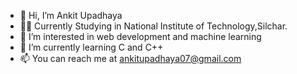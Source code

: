 - 👋 Hi, I’m Ankit Upadhaya
- 👨‍🎓 Currently Studying in National Institute of Technology,Silchar.
- 👀 I’m interested in web development and machine learning
- 🌱 I’m currently learning C and C++
- 📫 You can reach me at ankitupadhaya07@gmail.com

<!---
ankit07an/ankit07an is a ✨ special ✨ repository because its `README.md` (this file) appears on your GitHub profile.
You can click the Preview link to take a look at your changes.
--->
